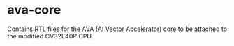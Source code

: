 # ava-core

Contains RTL files for the AVA (AI Vector Accelerator) core to be attached to the modified CV32E40P CPU.

